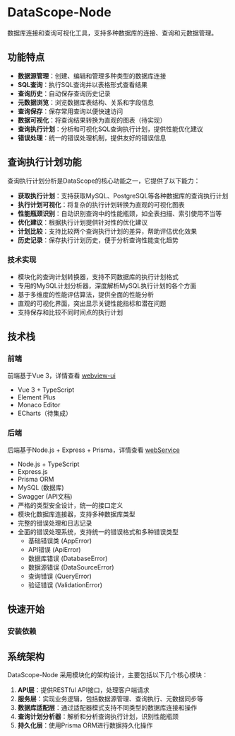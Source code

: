 # DataScope-Node

数据库连接和查询可视化工具，支持多种数据库的连接、查询和元数据管理。

## 功能特点

- **数据源管理**：创建、编辑和管理多种类型的数据库连接
- **SQL查询**：执行SQL查询并以表格形式查看结果
- **查询历史**：自动保存查询历史记录
- **元数据浏览**：浏览数据库表结构、关系和字段信息
- **查询保存**：保存常用查询以便快速访问
- **数据可视化**：将查询结果转换为直观的图表（待实现）
- **查询执行计划**：分析和可视化SQL查询执行计划，提供性能优化建议
- **错误处理**：统一的错误处理机制，提供友好的错误信息

## 查询执行计划功能

查询执行计划分析是DataScope的核心功能之一，它提供了以下能力：

- **获取执行计划**：支持获取MySQL、PostgreSQL等各种数据库的查询执行计划
- **执行计划可视化**：将复杂的执行计划转换为直观的可视化图表
- **性能瓶颈识别**：自动识别查询中的性能瓶颈，如全表扫描、索引使用不当等
- **优化建议**：根据执行计划提供针对性的优化建议
- **计划比较**：支持比较两个查询执行计划的差异，帮助评估优化效果
- **历史记录**：保存执行计划历史，便于分析查询性能变化趋势

### 技术实现

- 模块化的查询计划转换器，支持不同数据库的执行计划格式
- 专用的MySQL计划分析器，深度解析MySQL执行计划的各个方面
- 基于多维度的性能评估算法，提供全面的性能分析
- 直观的可视化界面，突出显示关键性能指标和潜在问题
- 支持保存和比较不同时间点的执行计划

## 技术栈

### 前端

前端基于Vue 3，详情查看 [webview-ui](webview-ui/README.md)

- Vue 3 + TypeScript
- Element Plus
- Monaco Editor
- ECharts（待集成）

### 后端

后端基于Node.js + Express + Prisma，详情查看 [webService](webService/README.md)

- Node.js + TypeScript
- Express.js
- Prisma ORM
- MySQL (数据库)
- Swagger (API文档)
- 严格的类型安全设计，统一的接口定义
- 模块化数据库连接器，支持多种数据库类型
- 完整的错误处理和日志记录
- 全面的错误处理系统，支持统一的错误格式和多种错误类型
  - 基础错误类 (AppError)
  - API错误 (ApiError) 
  - 数据库错误 (DatabaseError)
  - 数据源错误 (DataSourceError)
  - 查询错误 (QueryError)
  - 验证错误 (ValidationError)

## 快速开始

### 安装依赖

## 系统架构

DataScope-Node 采用模块化的架构设计，主要包括以下几个核心模块：

1. **API层**：提供RESTful API接口，处理客户端请求
2. **服务层**：实现业务逻辑，包括数据源管理、查询执行、元数据同步等
3. **数据库适配层**：通过适配器模式支持不同类型的数据库连接和操作
4. **查询计划分析器**：解析和分析查询执行计划，识别性能瓶颈
5. **持久化层**：使用Prisma ORM进行数据持久化操作
